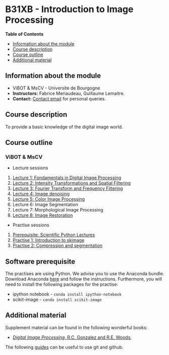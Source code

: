 # B31XB - Introduction to Image Processing

**Table of Contents**
- [Information about the module](#information-about-the-module)
- [Course description](#course-description)
- [Course outline](#course-outline)
- [Additional material](#additional-material)

## Information about the module

* ViBOT & MsCV - Universite de Bourgogne
* **Instructors:** Fabrice Meriaudeau, Guillaume Lemaitre.
* **Contact:** [Contact email](mailto:g.lemaitre58@gmail.com) for personal queries.

## Course description

To provide a basic knowledge of the digital image world.

## Course outline

### ViBOT & MsCV

* Lecture sessions

1. [Lecture 1: Fondamentals in Digital Image Processing](https://github.com/ViBOT-Erasmus/B31XB-IIP-Lecture-1)
1. [Lecture 2: Intensity Transformations and Spatial Filtering](https://github.com/ViBOT-Erasmus/B31XB-IIP-Lecture-2)
1. [Lecture 3: Fourier Transform and Frequency Filtering](https://github.com/ViBOT-Erasmus/B31XB-IIP-Lecture-3)
1. [Lecture 4: Image denoising](https://github.com/ViBOT-Erasmus/B31XB-IIP-Lecture-4)
1. [Lecture 5: Color Image Processing](https://github.com/ViBOT-Erasmus/B31XB-IIP-Lecture-5)
1. Lecture 6: Image Segmentation
1. Lecture 7: Morphological Image Processing
1. [Lecture 8: Image Restoration](https://github.com/ViBOT-Erasmus/B31XB-IIP-Lecture-8)

* Practise sessions

1. [Prerequisite: Scientific Python Lectures](https://github.com/ContinuumIO/scientific-python-lectures)
1. [Practise 1: Introduction to skimage](https://github.com/ViBOT-Erasmus/B31XB-IIP-Introduction-skimage)
1. [Practise 2: Compression and segmentation](https://github.com/ViBOT-Erasmus/B31XB-IIP-Compression-Segmentation)

## Software prerequisite

The practises are using Python. We advise you to use the Anaconda bundle. Download Anaconda [here](http://continuum.io/downloads) and follow the instructions.
Furthermore, you will need to install the following packages for the practise:

* ipython notebook - `conda install ipython-notebook`
* scikit-image - `conda install scikit-image`

## Additional material

Supplement material can be found in the following wonderful books:

* [*Digital Image Processing*, R.C. Gonzalez and R.E. Woods](http://web.ipac.caltech.edu/staff/fmasci/home/astro_refs/Digital_Image_Processing_2ndEd.pdf),

The following [guides](https://guides.github.com/) can be useful to use git and github.
